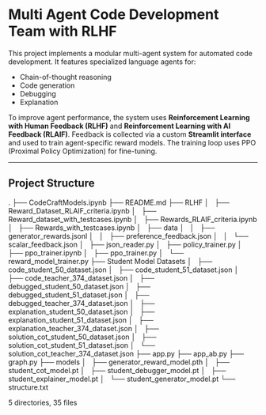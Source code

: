 # Multi Agent Code Development Team with RLHF
This project implements a modular multi-agent system for automated code development. It features specialized language agents for:
- Chain-of-thought reasoning
- Code generation
- Debugging
- Explanation

To improve agent performance, the system uses **Reinforcement Learning with Human Feedback (RLHF)** and **Reinforcement Learning with AI Feedback (RLAIF)**. Feedback is collected via a custom **Streamlit interface** and used to train agent-specific reward models. The training loop uses PPO (Proximal Policy Optimization) for fine-tuning.

---

## Project Structure
.
├── CodeCraftModels.ipynb
├── README.md
├── RLHF
│   ├── Reward_Dataset_RLAIF_criteria.ipynb
│   ├── Reward_dataset_with_testcases.ipynb
│   ├── Rewards_RLAIF_criteria.ipynb
│   ├── Rewards_with_testcases.ipynb
│   ├── data
│   │   ├── generator_rewards.jsonl
│   │   ├── preference_feedback.json
│   │   └── scalar_feedback.json
│   ├── json_reader.py
│   ├── policy_trainer.py
│   ├── ppo_trainer.ipynb
│   ├── ppo_trainer.py
│   └── reward_model_trainer.py
├── Student Model Datasets
│   ├── code_student_50_dataset.json
│   ├── code_student_51_dataset.json
│   ├── code_teacher_374_dataset.json
│   ├── debugged_student_50_dataset.json
│   ├── debugged_student_51_dataset.json
│   ├── debugged_teacher_374_dataset.json
│   ├── explanation_student_50_dataset.json
│   ├── explanation_student_51_dataset.json
│   ├── explanation_teacher_374_dataset.json
│   ├── solution_cot_student_50_dataset.json
│   ├── solution_cot_student_51_dataset.json
│   └── solution_cot_teacher_374_dataset.json
├── app.py
├── app_ab.py
├── graph.py
├── models
│   ├── generator_reward_model.pth
│   ├── student_cot_model.pt
│   ├── student_debugger_model.pt
│   ├── student_explainer_model.pt
│   └── student_generator_model.pt
└── structure.txt

5 directories, 35 files